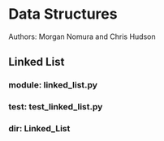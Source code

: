 # Data Structures
Authors: Morgan Nomura and Chris Hudson

## Linked List
### module: linked_list.py
### test: test_linked_list.py
### dir: Linked_List